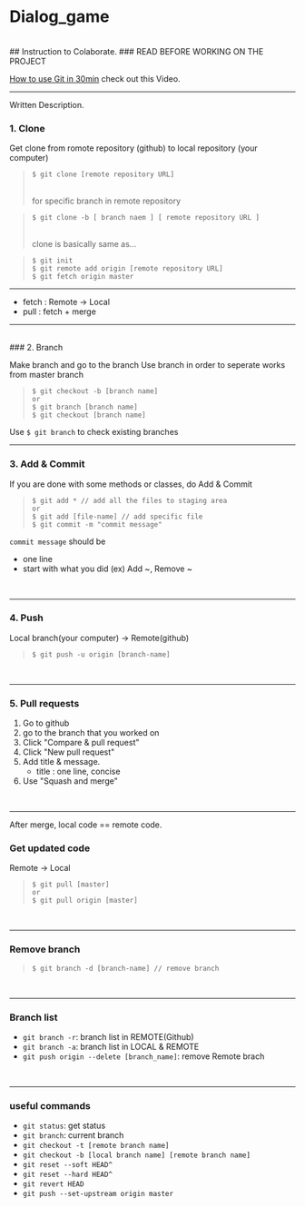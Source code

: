 # Dialog_game

<br>
## Instruction to Colaborate.
### READ BEFORE WORKING ON THE PROJECT
<br>

[How to use Git in 30min](https://www.youtube.com/watch?v=N_bMCff8q6A&t=1150s) check out this Video.

---

Written Description.
<br>

### 1. Clone

Get clone from romote repository (github) to local repository (your computer)

> ```
> $ git clone [remote repository URL]
> ```
>
> <br>
> for specific branch in remote repository

> ```
> $ git clone -b [ branch naem ] [ remote repository URL ]
> ```
>
> <br>
> clone is basically same as...

> ```
> $ git init
> $ git remote add origin [remote repository URL]
> $ git fetch origin master
> ```

---

- fetch : Remote -> Local
- pull : fetch + merge

---

<br>
### 2. Branch

Make branch and go to the branch
Use branch in order to seperate works from master branch

> ```
> $ git checkout -b [branch name]
> or
> $ git branch [branch name]
> $ git checkout [branch name]
> ```

Use `$ git branch` to check existing branches
<br>

---

### 3. Add & Commit

If you are done with some methods or classes, do Add & Commit

> ```
> $ git add * // add all the files to staging area
> or
> $ git add [file-name] // add specific file
> $ git commit -m "commit message"
> ```

`commit message` should be

- one line
- start with what you did (ex) Add ~, Remove ~
<br>

---

### 4. Push

Local branch(your computer) -> Remote(github)

> ```
> $ git push -u origin [branch-name]
> ```

<br>

---

### 5. Pull requests

1. Go to github
1. go to the branch that you worked on
1. Click "Compare & pull request"
1. Click "New pull request"
1. Add title & message.
   - title : one line, concise
1. Use "Squash and merge"

<br>

---

After merge, local code == remote code.

### Get updated code

Remote -> Local

> ```
> $ git pull [master]
> or
> $ git pull origin [master]
> ```

<br>

---

### Remove branch

> ```
> $ git branch -d [branch-name] // remove branch
> ```

<br>

---

### Branch list

- `git branch -r`: branch list in REMOTE(Github)
- `git branch -a`: branch list in LOCAL & REMOTE
- `git push origin --delete [branch_name]`: remove Remote brach

<br>

---

### useful commands

- `git status`: get status
- `git branch`: current branch
- `git checkout -t [remote branch name]`
- `git checkout -b [local branch name] [remote branch name]`
- `git reset --soft HEAD^`
- `git reset --hard HEAD^`
- `git revert HEAD`
- `git push --set-upstream origin master`
